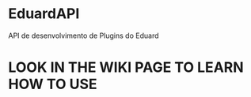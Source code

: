# EduardAPI
API de desenvolvimento de Plugins do Eduard
# LOOK IN THE WIKI PAGE TO LEARN HOW TO USE
